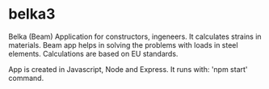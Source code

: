 # belka3
Belka (Beam)
Application for constructors, ingeneers. It calculates strains in materials.
Beam app helps in solving the problems with loads in steel elements.
Calculations are based on EU standards.

App is created in Javascript, Node and Express.
It runs with: 'npm start' command.
